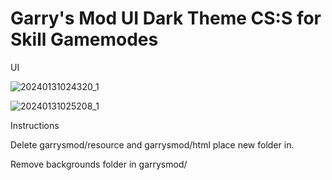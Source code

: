 # Garry's Mod UI Dark Theme CS:S for Skill Gamemodes


UI

![20240131024320_1](https://github.com/FiBzYDev/garrysmod-gmskill-ui/assets/58349075/9105e35b-2b11-45bc-b5fd-b05e8967a284)


![20240131025208_1](https://github.com/FiBzYDev/garrysmod-gmskill-ui/assets/58349075/675a8ab2-4f07-4a80-aafc-fc5fc3225356)


Instructions

Delete garrysmod/resource and garrysmod/html place new folder in.

Remove backgrounds folder in garrysmod/

